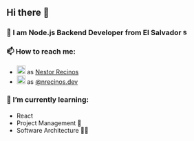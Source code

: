 ## Hi there 👋

### 🔭 I am Node.js Backend Developer from El Salvador <img src='https://cdn-icons-png.flaticon.com/512/299/299933.png' alt='sv_flag' width='17px'>

### 📫 How to reach me:
* <img src='https://cdn-icons-png.flaticon.com/512/174/174857.png' alt='LinkedIn' width='20px'> as [Nestor Recinos](https://www.linkedin.com/in/nrecinosdev/)
 * <img src='http://assets.stickpng.com/images/580b57fcd9996e24bc43c521.png' alt='ig' width='20px'> as [@nrecinos.dev](https://www.instagram.com/nrecinos.dev/)
 
### 🌱 I’m currently learning:
* React <img src='https://upload.wikimedia.org/wikipedia/commons/thumb/a/a7/React-icon.svg/2300px-React-icon.svg.png' width='17px'>
* Project Management :memo:
* Software Architecture 👨‍💻
<!--
**nestorrecinosUCA/nestorrecinosUCA** is a ✨ _special_ ✨ repository because its `README.md` (this file) appears on your GitHub profile.

Here are some ideas to get you started:
- 👯 I’m looking to collaborate on ...
- 🤔 I’m looking for help with ...
- 💬 Ask me about ...

- 😄 Pronouns: ...
- ⚡ Fun fact: ...
-->
